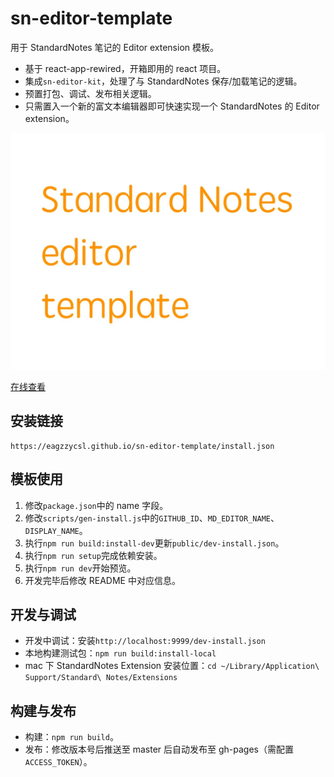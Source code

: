 # sn-editor-template

用于 StandardNotes 笔记的 Editor extension 模板。

- 基于 react-app-rewired，开箱即用的 react 项目。
- 集成`sn-editor-kit`，处理了与 StandardNotes 保存/加载笔记的逻辑。
- 预置打包、调试、发布相关逻辑。
- 只需置入一个新的富文本编辑器即可快速实现一个 StandardNotes 的 Editor extension。

![效果图](./public/thumbnail.jpg)

[在线查看](https://eagzzycsl.github.io/sn-editor-template/hosted/index.html)

## 安装链接

```plain
https://eagzzycsl.github.io/sn-editor-template/install.json
```

## 模板使用

1. 修改`package.json`中的 name 字段。
2. 修改`scripts/gen-install.js`中的`GITHUB_ID`、`MD_EDITOR_NAME`、`DISPLAY_NAME`。
3. 执行`npm run build:install-dev`更新`public/dev-install.json`。
4. 执行`npm run setup`完成依赖安装。
5. 执行`npm run dev`开始预览。
6. 开发完毕后修改 README 中对应信息。

## 开发与调试

- 开发中调试：安装`http://localhost:9999/dev-install.json`
- 本地构建测试包：`npm run build:install-local`
- mac 下 StandardNotes Extension 安装位置：`cd ~/Library/Application\ Support/Standard\ Notes/Extensions`

## 构建与发布

- 构建：`npm run build`。
- 发布：修改版本号后推送至 master 后自动发布至 gh-pages（需配置`ACCESS_TOKEN`）。
